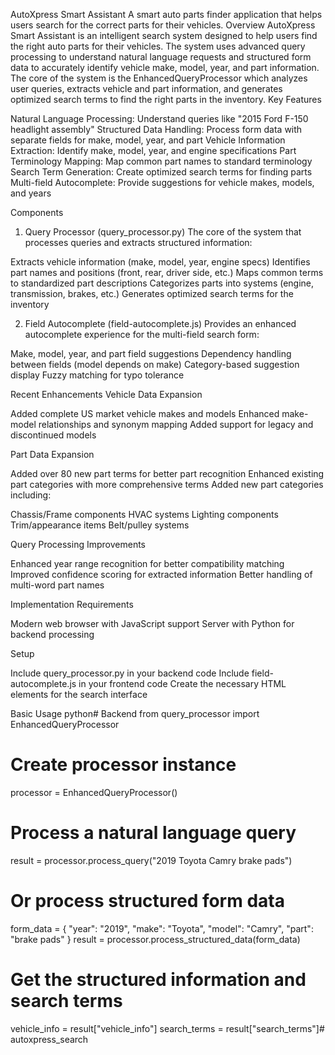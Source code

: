 AutoXpress Smart Assistant
A smart auto parts finder application that helps users search for the correct parts for their vehicles.
Overview
AutoXpress Smart Assistant is an intelligent search system designed to help users find the right auto parts for their vehicles. The system uses advanced query processing to understand natural language requests and structured form data to accurately identify vehicle make, model, year, and part information.
The core of the system is the EnhancedQueryProcessor which analyzes user queries, extracts vehicle and part information, and generates optimized search terms to find the right parts in the inventory.
Key Features

Natural Language Processing: Understand queries like "2015 Ford F-150 headlight assembly"
Structured Data Handling: Process form data with separate fields for make, model, year, and part
Vehicle Information Extraction: Identify make, model, year, and engine specifications
Part Terminology Mapping: Map common part names to standard terminology
Search Term Generation: Create optimized search terms for finding parts
Multi-field Autocomplete: Provide suggestions for vehicle makes, models, and years

Components
1. Query Processor (query_processor.py)
The core of the system that processes queries and extracts structured information:

Extracts vehicle information (make, model, year, engine specs)
Identifies part names and positions (front, rear, driver side, etc.)
Maps common terms to standardized part descriptions
Categorizes parts into systems (engine, transmission, brakes, etc.)
Generates optimized search terms for the inventory

2. Field Autocomplete (field-autocomplete.js)
Provides an enhanced autocomplete experience for the multi-field search form:

Make, model, year, and part field suggestions
Dependency handling between fields (model depends on make)
Category-based suggestion display
Fuzzy matching for typo tolerance

Recent Enhancements
Vehicle Data Expansion

Added complete US market vehicle makes and models
Enhanced make-model relationships and synonym mapping
Added support for legacy and discontinued models

Part Data Expansion

Added over 80 new part terms for better part recognition
Enhanced existing part categories with more comprehensive terms
Added new part categories including:

Chassis/Frame components
HVAC systems
Lighting components
Trim/appearance items
Belt/pulley systems



Query Processing Improvements

Enhanced year range recognition for better compatibility matching
Improved confidence scoring for extracted information
Better handling of multi-word part names

Implementation
Requirements

Modern web browser with JavaScript support
Server with Python for backend processing

Setup

Include query_processor.py in your backend code
Include field-autocomplete.js in your frontend code
Create the necessary HTML elements for the search interface

Basic Usage
python# Backend
from query_processor import EnhancedQueryProcessor

# Create processor instance
processor = EnhancedQueryProcessor()

# Process a natural language query
result = processor.process_query("2019 Toyota Camry brake pads")

# Or process structured form data
form_data = {
    "year": "2019",
    "make": "Toyota",
    "model": "Camry",
    "part": "brake pads"
}
result = processor.process_structured_data(form_data)

# Get the structured information and search terms
vehicle_info = result["vehicle_info"]
search_terms = result["search_terms"]# autoxpress_search
